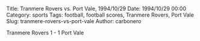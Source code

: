 Title: Tranmere Rovers vs. Port Vale, 1994/10/29
Date: 1994/10/29 00:00
Category: sports
Tags: football, football scores, Tranmere Rovers, Port Vale
Slug: tranmere-rovers-vs-port-vale
Author: carbonero


Tranmere Rovers 1 - 1 Port Vale
